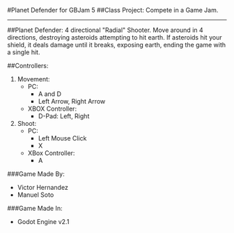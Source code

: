 #Planet Defender for GBJam 5
##Class Project: Compete in a Game Jam.

-------------

##Planet Defender: 4 directional "Radial" Shooter.
Move around in 4 directions, destroying asteroids attempting to hit earth. If asteroids hit your shield, it deals damage until it breaks, exposing earth, ending the game with a single hit.

##Controllers:

1. Movement:
	* PC: 
		* A and D
		*  Left Arrow, Right Arrow
	* XBOX Controller:
		* D-Pad: Left, Right
2. Shoot: 
	* PC: 
		* Left Mouse Click
		* X
	* XBox Controller:
		* A 

###Game Made By:
* Victor Hernandez
* Manuel Soto

###Game Made In:
* Godot Engine v2.1
